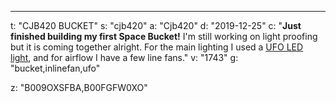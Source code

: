 ---
t: "CJB420 BUCKET"
s: "cjb420"
a: "Cjb420"
d: "2019-12-25"
c: "<strong>Just finished building my first Space Bucket!</strong> I'm still working on light proofing but it is coming together alright. For the main lighting I used a <a href='https://amzn.to/36NO5zr'>UFO LED light</a>, and for airflow I have a few line fans."
v: "1743"
g: "bucket,inlinefan,ufo"

z: "B009OXSFBA,B00FGFW0XO"
